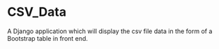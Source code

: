 # CSV_Data
A Django application which will display the csv file data in the form of a Bootstrap table in front end. 
